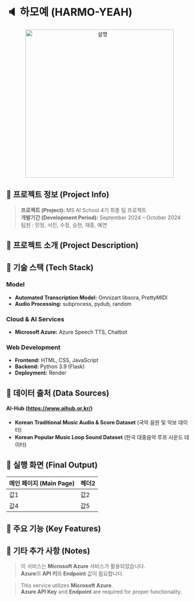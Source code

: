 # 🔈 하모예 (HARMO-YEAH)

<div align="center">
  <img src="https://github.com/user-attachments/assets/6fb9e564-05de-431b-9946-62d84e520e85" width="400" alt="설명">
</div>


## 📌 프로젝트 정보 (Project Info)
> **프로젝트 (Project):** MS AI School 4기 최종 팀 프로젝트   
> **개발기간 (Development Period):** September 2024 – October 2024  
> 팀원 : 민정, 서진, 수정, 승현, 재홍, 예연


## 📌 프로젝트 소개 (Project Description)





## 📌 기술 스택 (Tech Stack)
### Model 
- **Automated Transcription Model:** Omnizart libsora, PrettyMIDI 
- **Audio Processing:** subprocess, pydub, random 

### Cloud & AI Services 
- **Microsoft Azure:** Azure Speech TTS, Chatbot 

### Web Development 
- **Frontend:** HTML, CSS, JavaScript 
- **Backend:** Python 3.9 (Flask) 
- **Deployment:** Render


## 📌 데이터 출처 (Data Sources)
#### AI-Hub (https://www.aihub.or.kr/) 
- **Korean Traditional Music Audio & Score Dataset** (국악 음원 및 악보 데이터) 
- **Korean Popular Music Loop Sound Dataset** (한국 대중음악 루프 사운드 데이터)  


## 📌 실행 화면 (Final Output)
| 메인 페이지 (Main Page) | 헤더2 |
|---|---|
| 값1 | 값2 |
| 값4 | 값5 |


## 📌 주요 기능 (Key Features)



## 📌 기타 추가 사항 (Notes)
> 이 서비스는 **Microsoft Azure** 서비스가 활용되었습니다.   
> **Azure**의 **API 키**와 **Endpoint** 값이 필요합니다.

> This service utilizes **Microsoft Azure**.  
> **Azure API Key** and **Endpoint** are required for proper functionality.
